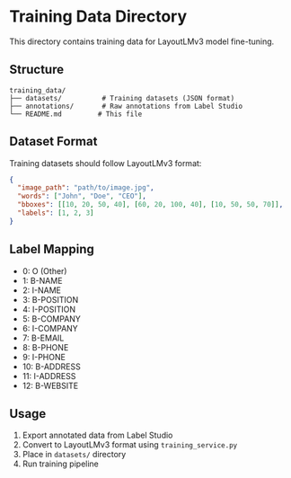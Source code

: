 # Training Data Directory

This directory contains training data for LayoutLMv3 model fine-tuning.

## Structure

```
training_data/
├── datasets/          # Training datasets (JSON format)
├── annotations/       # Raw annotations from Label Studio
└── README.md         # This file
```

## Dataset Format

Training datasets should follow LayoutLMv3 format:

```json
{
  "image_path": "path/to/image.jpg",
  "words": ["John", "Doe", "CEO"],
  "bboxes": [[10, 20, 50, 40], [60, 20, 100, 40], [10, 50, 50, 70]],
  "labels": [1, 2, 3]
}
```

## Label Mapping

- 0: O (Other)
- 1: B-NAME
- 2: I-NAME
- 3: B-POSITION
- 4: I-POSITION
- 5: B-COMPANY
- 6: I-COMPANY
- 7: B-EMAIL
- 8: B-PHONE
- 9: I-PHONE
- 10: B-ADDRESS
- 11: I-ADDRESS
- 12: B-WEBSITE

## Usage

1. Export annotated data from Label Studio
2. Convert to LayoutLMv3 format using `training_service.py`
3. Place in `datasets/` directory
4. Run training pipeline

